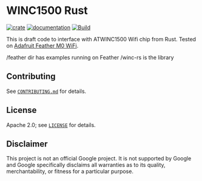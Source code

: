 # WINC1500 Rust

[![crate](https://img.shields.io/crates/v/wincwifi.svg)](https://crates.io/crates/wincwifi)
[![documentation](https://docs.rs/wincwifi/badge.svg)](https://docs.rs/wincwifi/)
[![Build](https://github.com/kaidokert/winc-rs/actions/workflows/rust.yaml/badge.svg)](https://github.com/kaidokert/winc-rs/actions/workflows/rust.yaml)

This is draft code to interface with ATWINC1500 Wifi chip from Rust.
Tested on [Adafruit Feather M0 WiFi](https://www.adafruit.com/product/3010).

/feather dir has examples running on Feather
/winc-rs is the library

## Contributing

See [`CONTRIBUTING.md`](CONTRIBUTING.md) for details.

## License

Apache 2.0; see [`LICENSE`](LICENSE) for details.

## Disclaimer

This project is not an official Google project. It is not supported by
Google and Google specifically disclaims all warranties as to its quality,
merchantability, or fitness for a particular purpose.

